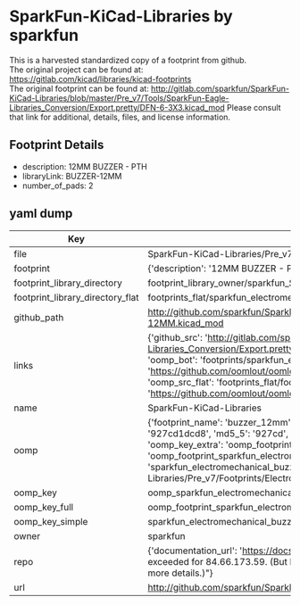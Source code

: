 # SparkFun-KiCad-Libraries by sparkfun  
This is a harvested standardized copy of a footprint from github.  
The original project can be found at:  
https://gitlab.com/kicad/libraries/kicad-footprints  
The original footprint can be found at:
http://gitlab.com/sparkfun/SparkFun-KiCad-Libraries/blob/master/Pre_v7/Tools/SparkFun-Eagle-Libraries_Conversion/Export.pretty/DFN-6-3X3.kicad_mod
Please consult that link for additional, details, files, and license information.  
## Footprint Details
* description: 12MM BUZZER - PTH  
* libraryLink: BUZZER-12MM  
* number_of_pads: 2  
## yaml dump  
| Key | Value |  
| --- | --- |  
| file | SparkFun-KiCad-Libraries/Pre_v7/Footprints/Electromechanical.pretty/BUZZER-12MM.kicad_mod |  
| footprint | {'description': '12MM BUZZER - PTH', 'libraryLink': 'BUZZER-12MM', 'number_of_pads': 2} |  
| footprint_library_directory | footprint_library_owner/sparkfun_SparkFun-KiCad-Libraries |  
| footprint_library_directory_flat | footprints_flat/sparkfun_electromechanical_buzzer_12mm/working |  
| github_path | http://github.com/sparkfun/SparkFun-KiCad-Libraries/blob/master/Pre_v7/Footprints/Electromechanical.pretty/BUZZER-12MM.kicad_mod |  
| links | {'github_src': 'http://gitlab.com/sparkfun/SparkFun-KiCad-Libraries/blob/master/Pre_v7/Tools/SparkFun-Eagle-Libraries_Conversion/Export.pretty/DFN-6-3X3.kicad_mod', 'github_src_repo': 'https://gitlab.com/kicad/libraries/kicad-footprints', 'oomp_bot': 'footprints/sparkfun_electromechanical_buzzer_12mm/working', 'oomp_bot_github': 'https://github.com/oomlout/oomlout_oomp_footprint_bot/tree/main/footprints/sparkfun_electromechanical_buzzer_12mm/working', 'oomp_src_flat': 'footprints_flat/footprints_flat/sparkfun_electromechanical_buzzer_12mm/working', 'oomp_src_flat_github': 'https://github.com/oomlout/oomlout_oomp_footprint_src/tree/main/footprints_flat/sparkfun_electromechanical_buzzer_12mm/working'} |  
| name | SparkFun-KiCad-Libraries |  
| oomp | {'footprint_name': 'buzzer_12mm', 'library_name': 'electromechanical', 'md5': '927cd1dcd833b3c7962ece592f95f355', 'md5_10': '927cd1dcd8', 'md5_5': '927cd', 'md5_6': '927cd1', 'oomp_key': 'oomp_sparkfun_electromechanical_buzzer_12mm', 'oomp_key_extra': 'oomp_footprint_sparkfun_electromechanical_buzzer_12mm', 'oomp_key_full': 'oomp_footprint_sparkfun_electromechanical_buzzer_12mm_927cd1', 'oomp_key_simple': 'sparkfun_electromechanical_buzzer_12mm', 'original_filename': 'SparkFun-KiCad-Libraries/Pre_v7/Footprints/Electromechanical.pretty/BUZZER-12MM.kicad_mod', 'owner_name': 'sparkfun'} |  
| oomp_key | oomp_sparkfun_electromechanical_buzzer_12mm |  
| oomp_key_full | oomp_footprint_sparkfun_electromechanical_buzzer_12mm |  
| oomp_key_simple | sparkfun_electromechanical_buzzer_12mm |  
| owner | sparkfun |  
| repo | {'documentation_url': 'https://docs.github.com/rest/overview/resources-in-the-rest-api#rate-limiting', 'message': "API rate limit exceeded for 84.66.173.59. (But here's the good news: Authenticated requests get a higher rate limit. Check out the documentation for more details.)"} |  
| url | http://github.com/sparkfun/SparkFun-KiCad-Libraries |  

